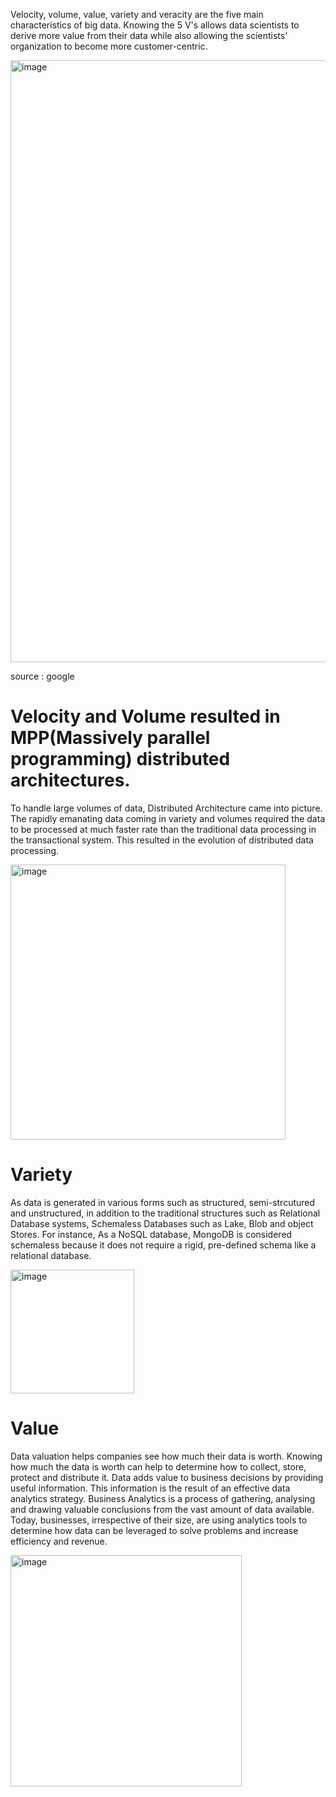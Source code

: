 Velocity, volume, value, variety and veracity are the five main characteristics of big data. 
Knowing the 5 V's allows data scientists to derive more value from their data while also allowing the scientists' organization to become more 
customer-centric.

<img width="963" alt="image" src="https://user-images.githubusercontent.com/31846843/171930458-7af09ae7-c7fe-4037-b9ca-9093905e0e6a.png">

source : google

# Velocity and Volume resulted in MPP(Massively parallel programming) distributed architectures.
To handle large volumes of data, Distributed Architecture came into picture.
The rapidly emanating data coming in variety and volumes required the data to be processed at much faster rate than the traditional data processing
in the transactional system. This resulted in the evolution of distributed data processing. 

<img width="440" alt="image" src="https://user-images.githubusercontent.com/31846843/171932254-14fc3b99-1512-4b00-885d-fff6c18d7ec6.png">


# Variety
As data is generated in various forms such as structured, semi-strcutured and unstructured, in addition to the traditional structures such as
Relational Database systems, Schemaless Databases such as Lake, Blob and object Stores. 
For instance, As a NoSQL database, MongoDB is considered schemaless because it does not require a rigid, pre-defined schema like a relational database.

<img width="198" alt="image" src="https://user-images.githubusercontent.com/31846843/171932392-2059e4c5-957b-43b8-9179-acb1b448469e.png">


# Value
Data valuation helps companies see how much their data is worth. Knowing how much the data is worth can help to determine how to collect, store, protect and distribute it. Data adds value to business decisions by providing useful information. This information is the result of an effective data analytics strategy. 
Business Analytics is a process of gathering, analysing and drawing valuable conclusions from the vast amount of data available. Today, businesses, irrespective of their size, are using analytics tools to determine how data can be leveraged to solve problems and increase efficiency and revenue.

<img width="370" alt="image" src="https://user-images.githubusercontent.com/31846843/171933053-dbc0b8bf-7297-4ef4-9099-4fc182c4022e.png">

